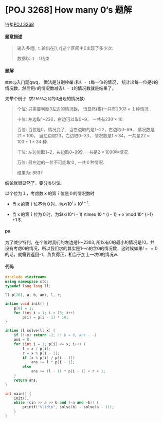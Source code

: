 # [POJ 3268] How many 0‘s 题解  

链接[POJ 3268](http://poj.org/problem?id=3286)

#### 题意描述

> 输入多组l, r. 输出在[l,  r]这个区间中0出现了多少次.
>
> 数据以`-1 -1`结束.

####  题解

`数位dp`入门题qwq， 做法是分别枚举`r`和`l - 1`每一位的情况， 统计出每一位是`0`的情况数，然后用`r`的情况数减去`l - 1`的情况数就是结果了。

先举个例子: 求`23033之前`的0出现的情况数:

> 个位: 只需要判断3左边的情况数， 很显然(雾)一共有$2303  \times１$种情况 .
>
> 十位: 左边取1~230，右边可以取0~9， 一共有$230 \times 10$.
>
> 百位: 百位是0，情况变了，当左边取的是1~22，右边取0~99， 情况数是$21 \times 100$。 当左边取23，右边取0~33， 情况数是$1 \times 34$，一共是$22 \times100 + 1\times 34$ 种.
>
> 千位: 左边能取1~2，右边取0~999,  一共是$2\times1000$种情况.
>
> 万位: 最左边的一位不可能取０, 一共０种情况.
>
> 结果为: 8837

结论就很显然了，要分类讨论。

以个位为１，考虑数ｘ的第ｉ位是０的情况数时

* 当ｘ的第ｉ位不为０时，为$x / 10 ^ {i} \times 10 ^ {i - 1}$.


* 当ｘ的第ｉ位为０时，为$(x/10^i - 1) \times 10 ^ {i - 1} + x \mod 10^ {i-1} +1 $.

#### ps

 为了减少特判，在个位时我们的左边是1～2303, 所以有0的最小的情况是10，并没有考虑0的情况，所以我们求的其实是1～n的含0的情况数，这时候如果$l==0$的话，就需要返回-1，负负得正，相当于加上一次0的情况w. 

#### 代码

```cpp
#include <iostream>
using namespace std;
typedef long long ll;

ll p[20], a, b, ans, l, r;

inline void init() {
    p[0] = 1;
    for (int i = 1; i < 18; i++)
        p[i] = p[i - 1] * 10;
}

inline ll solve(ll x) {
    if (!~x) return -1; // b = 0, ans - -1
    ans = 0;
    for (int i = 1; p[i] <= x; i++) {
        l = x / p[i];
        r = x % p[i - 1];
        if (x % p[i] / p[i - 1])
            ans += l * p[i - 1];
        else
            ans += (l - 1) * p[i - 1] + r + 1;
    }
    return ans;
}

int main() {
    init();
    while (cin >> a >> b and (~a and ~b)) {
        printf("%lld\n", solve(b) - solve(a - 1));
    }
}
```